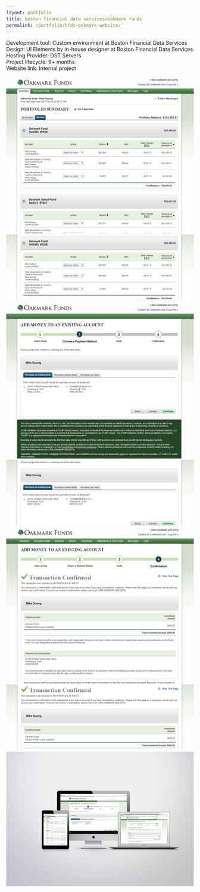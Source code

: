 ```yaml
---
layout: portfolio
title: boston financial data services/oakmark funds
permalink: /portfolio/bfds-oakmark-website/
---
```


Development tool: Custom environment at Boston Financial Data Services   
Design: UI Elements by in-house designer at Boston Financial Data Services    
Hosting Provider: DST Servers  
Project lifecycle: 9+ months  
Website link: Internal project  

<img src="/img/full/bfds/oak/full-bfds-oak-page1.png">

<img src="/img/full/bfds/oak/full-bfds-oak-page2.png">

<img src="/img/full/bfds/oak/full-bfds-oak-page3.png">

<img src="/img/full/bfds/oak/full-bfds-oak-page4.png">

<img src="/img/full/bfds/oak/full-bfds-oak-page5.png">

<img src="/img/full/bfds/oak/full-bfds-oak-page6.png">

<img src="/img/full/bfds/oak/full-bfds-oak-set.png">